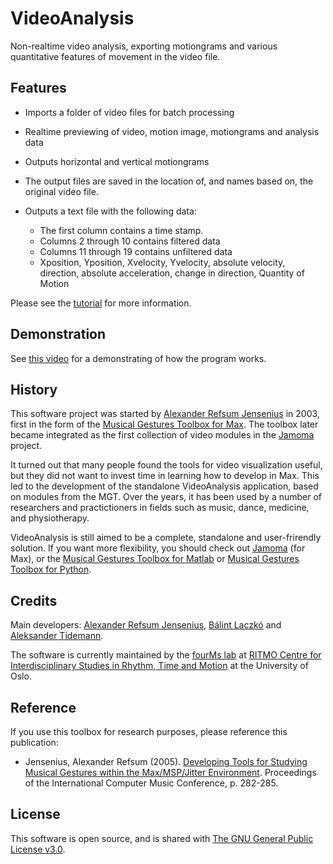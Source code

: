 # VideoAnalysis

Non-realtime video analysis, exporting motiongrams and various quantitative features of movement in the video file.

## Features

- Imports a folder of video files for batch processing
- Realtime previewing of video, motion image, motiongrams and analysis data
- Outputs horizontal and vertical motiongrams
- The output files are saved in the location of, and names based on, the original video file.
- Outputs a text file with the following data:

    - The first column contains a time stamp.
    - Columns 2 through 10 contains filtered data
    - Columns 11 through 19 contains unfiltered data
    - Xposition, Yposition, Xvelocity, Yvelocity, absolute velocity, direction, absolute acceleration, change in direction, Quantity of Motion

Please see the [tutorial](https://github.com/fourMs/VideoAnalysis/wiki) for more information.

## Demonstration

See [this video](https://www.youtube.com/embed/vvuiir2vDfQ) for a demonstrating of how the program works. 


## History

This software project was started by [Alexander Refsum Jensenius](http://people.uio.no/alexanje) in 2003, first in the form of the [Musical Gestures Toolbox for Max](http://www.uio.no/english/research/groups/fourms/downloads/software/musicalgesturestoolbox/). The toolbox later became integrated as the first collection of video modules in the [Jamoma](http://www.jamoma.org) project. 

It turned out that many people found the tools for video visualization useful, but they did not want to invest time in learning how to develop in Max. This led to the development of the standalone VideoAnalysis application, based on modules from the MGT. Over the years, it has been used by a number of researchers and practictioners in fields such as music, dance, medicine, and physiotherapy. 

VideoAnalysis is still aimed to be a complete, standalone and user-frirendly solution. If you want more flexibility, you should check out [Jamoma](http://www.jamoma.org) (for Max), or the [Musical Gestures Toolbox for Matlab](https://github.com/fourMs/MGT-matlab/) or [Musical Gestures Toolbox for Python](https://github.com/fourMs/MGT-python).

## Credits

Main developers: [Alexander Refsum Jensenius](http://people.uio.no/alexanje), [Bálint Laczkó](https://github.com/balintlaczko) and [Aleksander Tidemann](https://github.com/AleksanderTidemann).

The software is currently maintained by the [fourMs lab](https://github.com/fourMs) at [RITMO Centre for Interdisciplinary Studies in Rhythm, Time and Motion](https://www.uio.no/ritmo/english/) at the University of Oslo.

## Reference

If you use this toolbox for research purposes, please reference this publication: 

- Jensenius, Alexander Refsum (2005). [Developing Tools for Studying Musical Gestures within the Max/MSP/Jitter Environment](https://www.duo.uio.no/handle/10852/26907). Proceedings of the International Computer Music Conference, p. 282-285. 

## License

This software is open source, and is shared with [The GNU General Public License v3.0](https://www.gnu.org/licenses/gpl-3.0.html).
